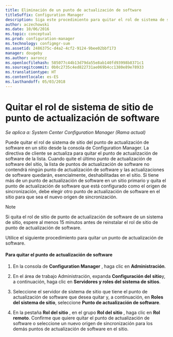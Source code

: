 ```yaml
---
title: Eliminación de un punto de actualización de software
titleSuffix: Configuration Manager
description: Siga este procedimiento para quitar el rol de sistema de sitio del punto de actualización de software en un sitio desde la consola de Configuration Manager.
author: aczechowski
ms.date: 10/06/2016
ms.topic: conceptual
ms.prod: configuration-manager
ms.technology: configmgr-sum
ms.assetid: 2486375c-d4a2-4cf2-9124-9bee02bbf173
manager: dougeby
ms.author: aaroncz
ms.openlocfilehash: 585077c44b13d79da55e8ab140fd93998b8371c1
ms.sourcegitcommit: 0b0c2735c4ed822731ae069b4cc1380e89e78933
ms.translationtype: HT
ms.contentlocale: es-ES
ms.lasthandoff: 05/03/2018
---
```

#  <a name="BKMK_RemoveSUP"></a> Quitar el rol de sistema de sitio de punto de actualización de software  

*Se aplica a: System Center Configuration Manager (Rama actual)*

Puede quitar el rol de sistema de sitio del punto de actualización de software en un sitio desde la consola de Configuration Manager. La directiva de cliente se actualiza para quitar el punto de actualización de software de la lista. Cuando quite el último punto de actualización de software del sitio, la lista de puntos de actualización de software no contendrá ningún punto de actualización de software y las actualizaciones de software quedarán, esencialmente, deshabilitadas en el sitio. Si tiene más de un punto de actualización de software en un sitio primario y quita el punto de actualización de software que está configurado como el origen de sincronización, debe elegir otro punto de actualización de software en el sitio para que sea el nuevo origen de sincronización.  

> [!NOTE]  
>  Si quita el rol de sitio de punto de actualización de software de un sistema de sitio, espere al menos 15 minutos antes de reinstalar el rol de sitio de punto de actualización de software.  

 Utilice el siguiente procedimiento para quitar un punto de actualización de software.  

#### <a name="to-remove-the-software-update-point"></a>Para quitar el punto de actualización de software  

1.  En la consola de **Configuration Manager** , haga clic en **Administración**.  

2.  En el área de trabajo Administración, expanda **Configuración del sitio**y, a continuación, haga clic en **Servidores y roles del sistema de sitios**.  

3.  Seleccione el servidor de sistema de sitio que tiene el punto de actualización de software que desea quitar y, a continuación, en **Roles del sistema de sitio**, seleccione **Punto de actualización de software**.  

4.  En la pestaña **Rol del sitio** , en el grupo **Rol del sitio** , haga clic en **Rol remoto**. Confirme que quiere quitar el punto de actualización de software o seleccione un nuevo origen de sincronización para los demás puntos de actualización de software en el sitio.  
